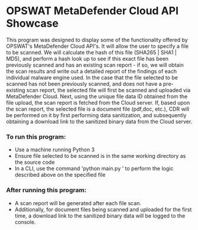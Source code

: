 # OPSWAT MetaDefender Cloud API Showcase

This program was designed to display some of the functionality offered by OPSWAT's MetaDefender Cloud API's. It will allow the user to specify a file to be scanned. We will calculate the hash of this file (SHA265 | SHA1 | MD5), and perform a hash look up to see if this exact file has been previously scanned and has an existing scan report - if so, we will obtain the scan results and write out a detailed report of the findings of each individual malware engine used. In the case that the file selected to be scanned has not been previously scanned, and does not have a pre-existing scan report, the selected file will first be scanned and uploaded via MetaDefender Cloud. Next, using the unique file data ID obtained from the file upload, the scan report is fetched from the Cloud server. If, based upon the scan report, the selected file is a document file (pdf,doc, etc.), CDR will be performed on it by first performing data sanitization, and subsequently obtaining a download link to the sanitized binary data from the Cloud server.

### To run this program:
* Use a machine running Python 3
* Ensure file selected to be scanned is in the same working directory as the source code
* In a CLI, use the command 'python main.py <file name>' to perform the logic described above on the specified file

### After running this program:
* A scan report will be generated after each file scan. 
* Additionally, for document files being scanned and uploaded for the first time, a download link to the sanitized binary data will be logged to the console.


